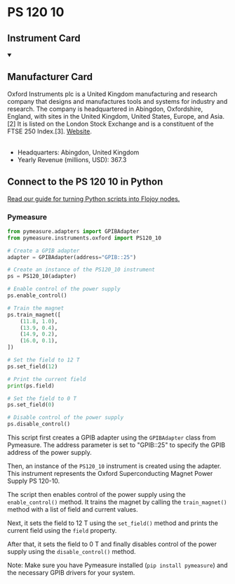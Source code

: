 
# PS 120  10

## Instrument Card



<details open>
<summary><h2>Manufacturer Card</h2></summary>
Oxford Instruments plc is a United Kingdom manufacturing and research company that designs and manufactures tools and systems for industry and research. The company is headquartered in Abingdon, Oxfordshire, England, with sites in the United Kingdom, United States, Europe, and Asia.[2] It is listed on the London Stock Exchange and is a constituent of the FTSE 250 Index.[3]. <a href=https://www.oxinst.com/>Website</a>.
<br></br>
<ul>
  <li>Headquarters: Abingdon, United Kingdom</li>
  <li>Yearly Revenue (millions, USD): 367.3</li>
</ul>
</details>

## Connect to the PS 120  10 in Python

[Read our guide for turning Python scripts into Flojoy nodes.](https://docs.flojoy.ai/custom-nodes/creating-custom-node/)


### Pymeasure


```python
from pymeasure.adapters import GPIBAdapter
from pymeasure.instruments.oxford import PS120_10

# Create a GPIB adapter
adapter = GPIBAdapter(address="GPIB::25")

# Create an instance of the PS120_10 instrument
ps = PS120_10(adapter)

# Enable control of the power supply
ps.enable_control()

# Train the magnet
ps.train_magnet([
    (11.8, 1.0),
    (13.9, 0.4),
    (14.9, 0.2),
    (16.0, 0.1),
])

# Set the field to 12 T
ps.set_field(12)

# Print the current field
print(ps.field)

# Set the field to 0 T
ps.set_field(0)

# Disable control of the power supply
ps.disable_control()
```

This script first creates a GPIB adapter using the `GPIBAdapter` class from Pymeasure. The address parameter is set to "GPIB::25" to specify the GPIB address of the power supply.

Then, an instance of the `PS120_10` instrument is created using the adapter. This instrument represents the Oxford Superconducting Magnet Power Supply PS 120-10.

The script then enables control of the power supply using the `enable_control()` method. It trains the magnet by calling the `train_magnet()` method with a list of field and current values.

Next, it sets the field to 12 T using the `set_field()` method and prints the current field using the `field` property.

After that, it sets the field to 0 T and finally disables control of the power supply using the `disable_control()` method.

Note: Make sure you have Pymeasure installed (`pip install pymeasure`) and the necessary GPIB drivers for your system.

